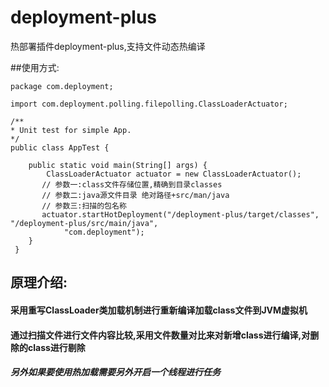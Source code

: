 # deployment-plus
热部署插件deployment-plus,支持文件动态热编译

##使用方式:
    
    package com.deployment;

    import com.deployment.polling.filepolling.ClassLoaderActuator;

    /**
    * Unit test for simple App.
    */
    public class AppTest {

        public static void main(String[] args) {
            ClassLoaderActuator actuator = new ClassLoaderActuator();
           // 参数一:class文件存储位置,精确到目录classes
           // 参数二:java源文件目录 绝对路径+src/man/java
           // 参数三:扫描的包名称
           actuator.startHotDeployment("/deployment-plus/target/classes", "/deployment-plus/src/main/java",
                "com.deployment");
        }
     }


## 原理介绍:
####  采用重写ClassLoader类加载机制进行重新编译加载class文件到JVM虚拟机
####  通过扫描文件进行文件内容比较,采用文件数量对比来对新增class进行编译,对删除的class进行剔除
##### 另外如果要使用热加载需要另外开启一个线程进行任务
